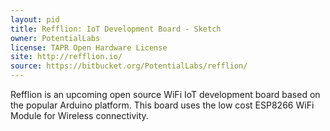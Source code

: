 ```yaml
---
layout: pid
title: Refflion: IoT Development Board - Sketch
owner: PotentialLabs
license: TAPR Open Hardware License
site: http://refflion.io/
source: https://bitbucket.org/PotentialLabs/refflion/
---
```

Refflion is an upcoming open source WiFi IoT development board based on the popular Arduino platform. This board uses the low cost ESP8266 WiFi Module for Wireless connectivity.
